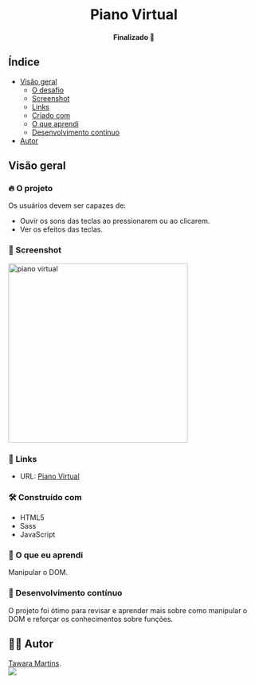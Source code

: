 <h1 align="center">Piano Virtual</h1>
<h4 align="center">Finalizado 🚀</h4>

## Índice

- [Visão geral](#visão-geral)
  - [O desafio](#o-desafio)
  - [Screenshot](#screenshot)
  - [Links](#links)
  - [Criado com](#integrado)
  - [O que aprendi](#o-que-aprendi)
  - [Desenvolvimento contínuo](#desenvolvimento-contínuo)
- [Autor](#autor)

## Visão geral

### 🔥 O projeto

Os usuários devem ser capazes de:

- Ouvir os sons das teclas ao pressionarem ou ao clicarem.
- Ver os efeitos das teclas.

### 📌 Screenshot

<img src="img/piano.png" alt="piano virtual" width="360">

### 🔗 Links

- URL: [Piano Virtual](https://pianovirtual.netlify.app/)

### 🛠 Construído com

- HTML5
- Sass
- JavaScript

### 📖 O que eu aprendi

Manipular o DOM.

### 🚀 Desenvolvimento contínuo

O projeto foi ótimo para revisar e aprender mais sobre como manipular o DOM e reforçar os conhecimentos sobre funções.

## 🦸‍♀️ Autor 
<a href="https://github.com/tawaramartins">Tawara Martins</a>.<br>
<a href="https://www.linkedin.com/in/tawara-martins/" target="_blank"><img src="https://img.shields.io/badge/-LinkedIn-%230077B5?style=for-the-badge&logo=linkedin&logoColor=white" target="_blank"></a> 



